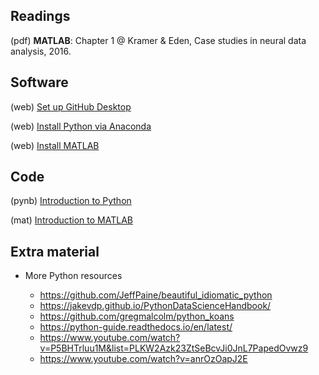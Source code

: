 ## Readings

(pdf)	**MATLAB**: Chapter 1 @ Kramer & Eden, Case studies in neural data analysis, 2016.

## Software

(web) 	[Set up GitHub Desktop](https://desktop.github.com/)

(web) 	[Install Python via Anaconda](https://www.anaconda.com/)

(web) 	[Install MATLAB](http://www.bu.edu/tech/services/cccs/desktop/distribution/mathsci/matlab/)

## Code

(pynb) 	[Introduction to Python](https://github.com/Mark-Kramer/Case-Studies-Python/blob/master/Introduction%20to%20Python/Python.ipynb)

(mat)	[Introduction to MATLAB]()


## Extra material

- More Python resources

  - https://github.com/JeffPaine/beautiful_idiomatic_python
  - https://jakevdp.github.io/PythonDataScienceHandbook/
  - https://github.com/gregmalcolm/python_koans
  - https://python-guide.readthedocs.io/en/latest/
  - https://www.youtube.com/watch?v=P5BHTrluu1M&list=PLKW2Azk23ZtSeBcvJi0JnL7PapedOvwz9
  - https://www.youtube.com/watch?v=anrOzOapJ2E

